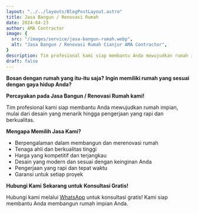 ```yaml
---
layout: "../../layouts/BlogPostLayout.astro"
title: Jasa Bangun / Renovasi Rumah
date: 2024-04-23
author: AMA Contractor
image: {
  src: "/images/service/jasa-bangun-rumah.webp",
  alt: "Jasa Bangun / Renovasi Rumah Cianjur AMA Contractor",
}
description: Tim profesional kami siap membantu Anda mewujudkan rumah impian, mulai dari desain yang menarik hingga pengerjaan yang rapi dan berkualitas.
draft: false
---
```


**Bosan dengan rumah yang itu-itu saja?**
**Ingin memiliki rumah yang sesuai dengan gaya hidup Anda?**

**Percayakan pada Jasa Bangun / Renovasi Rumah kami!**

Tim profesional kami siap membantu Anda mewujudkan rumah impian, mulai dari desain yang menarik hingga pengerjaan yang rapi dan berkualitas.

**Mengapa Memilih Jasa Kami?**

- Berpengalaman dalam membangun dan merenovasi rumah
- Tenaga ahli dan berkualitas tinggi
- Harga yang kompetitif dan terjangkau
- Desain yang modern dan sesuai dengan keinginan Anda
- Pengerjaan yang rapi dan tepat waktu
- Garansi untuk setiap proyek


**Hubungi Kami Sekarang untuk Konsultasi Gratis!**

Hubungi kami melalui [WhatsApp](https://api.whatsapp.com/send?phone=6285780007121&text=Halo%20saya%20ingin%20konsultasi%20tentang) untuk konsultasi gratis! Kami siap membantu Anda membangun rumah impian Anda.